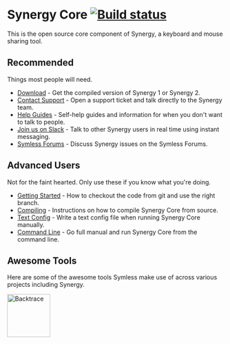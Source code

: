 # Synergy Core [![Build status](https://ci.appveyor.com/api/projects/status/s35ibcrsd9bvo4r7/branch/master?svg=true)](https://ci.appveyor.com/project/morapet/synergy-core/branch/master)


This is the open source core component of Synergy, a keyboard and mouse sharing tool.

## Recommended

Things most people will need.

* [Download](https://symless.com/synergy/downloads) - Get the compiled version of Synergy 1 or Synergy 2.
* [Contact Support](https://symless.com/contact/customer-support) - Open a support ticket and talk directly to the Synergy team.
* [Help Guides](https://symless.com/synergy-help) - Self-help guides and information for when you don't want to talk to people.
* [Join us on Slack](http://bitly.com/synergy-slack) - Talk to other Synergy users in real time using instant messaging.
* [Symless Forums](https://symless.com/forums/forum/11-synergy/) - Discuss Synergy issues on the Symless Forums.

## Advanced Users

Not for the faint hearted. Only use these if you know what you're doing.

* [Getting Started](https://github.com/symless/synergy-core/wiki/Getting-Started) - How to checkout the code from git and use the right branch.
* [Compiling](https://github.com/symless/synergy-core/wiki/Compiling) - Instructions on how to compile Synergy Core from source.
* [Text Config](https://github.com/symless/synergy-core/wiki/Text-Config) - Write a text config file when running Synergy Core manually.
* [Command Line](https://github.com/symless/synergy-core/wiki/Command-Line) - Go full manual and run Synergy Core from the command line.

## Awesome Tools

Here are some of the awesome tools Symless make use of across various projects including Synergy.

<a href="https://backtrace.io/?utm_source=referral&utm_medium=SymlessEA"><img src="https://i.imgur.com/Q2vwqzf.png" alt="Backtrace" width="100" /></a>
